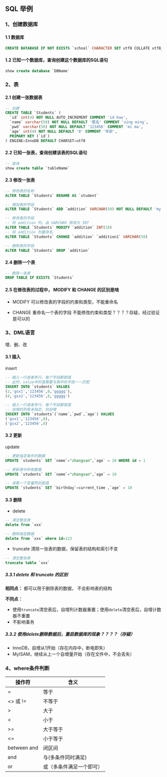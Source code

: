 ## SQL 举例

### 1、创建数据库

#### 1.1 数据库
```sql
CREATE DATABASE IF NOT EXISTS `school` CHARACTER SET utf8 COLLATE utf8_general_ci;
```

#### 1.2 已知一个数据库，查询创建这个数据库的SQL语句
```sql
show create database `DBName`
```

### 2、表

#### 2.1 创建一张数据表
```sql
-- 创建
CREATE TABLE `Students` (
  `id` int(4) NOT NULL AUTO_INCREMENT COMMENT 'id hao',
  `name` varchar(50) NOT NULL DEFAULT '匿名' COMMENT 'xing ming',
  `pwd` varchar(50) NOT NULL DEFAULT '123456' COMMENT 'mi ma',
  `age` int(4) NOT NULL DEFAULT '0' COMMENT '年龄',
  PRIMARY KEY (`id`)
) ENGINE=InnoDB DEFAULT CHARSET=utf8

```

#### 2.2 已知一张表，查询创建该表的SQL语句
```sql
-- 查询
show create table `tableName`
```

#### 2.3 修改一张表
```sql
-- 修改表的名称
ALTER TABLE `Students` RENAME AS `student`

-- 增加表的字段
ALTER TABLE `Students` ADD `addition` VARCHAR(50) NOT NULL DEFAULT 'my addition'

-- 修改表的字段
-- 将 addition 列，由 VARCHAR 修改为 INT
ALTER TABLE `Students` MODIFY `addition` INT(10)
-- 将 addition 列重命名
ALTER TABLE `Students` CHANGE `addition` `addition1` VARCHAR(50)

-- 删除表的字段
ALTER TABLE `Students` DROP `addition`

```

#### 2.4 删除一个表
```sql
-- 删除一张表
DROP TABLE IF EXISTS `Students` 
```

#### 2.5 在修改表的过程中， MODIFY 和 CHANGE 的区别是啥
- MODIFY
可以修改表的字段的约束和类型，不能重命名

- CHANGE
重命名一个表的字段
不能修改约束和类型？？？？存疑，经过验证是可以的

### 3、DML语言
增、删、改

#### 3.1 插入
insert
```sql
-- 插入一行或者多行，每个字段都赋值
-- 此时，value中的值需要与表中的字段一一匹配
INSERT INTO `students` VALUES 
(2,'gsx1','123456',8,'ggggg'),
(4,'gsx2','123456',8,'ggggg')

-- 插入一行或者多行，每个字段都赋值
-- 自增的列若未指定，则自增
INSERT INTO `students`(`name`,`pwd`,`age`) VALUES 
('gsx1','123456',8),
('gsx2','123456',8)

```


#### 3.2 更新
update
```sql
-- 更新指定条件的数据
UPDATE `students` SET `name`="zhangsan",`age` = 10 WHERE id = 1

-- 更新表中所有数据
UPDATE `students` SET `name`="zhangsan",`age` = 10

-- 读取一个变量然后赋值
UPDATE `students` SET `birthday`=current_time ,`age` = 10

```

#### 3.3 删除
- delete
```sql
-- 清空整张表
delete from `xxx`

-- 删除指定数据
delete from `xxx` where id=123
```
- truncate
清除一张表的数据，保留表的结构和索引不变
```sql
-- 清空整张表
truncate table `xxx`
```

##### 3.3.1 delete 和 truncate 的区别
**相同点：**
都可以用于删除表的数据，
不会影响表的结构

**不同点：**
- 使用`truncate`清空表后，自增列计数器重置；使用`delete`清空表后，自增计数器不重置
- 不影响事务

##### 3.3.2 使用delete删除数据后，重启数据库的现象？？？？（存疑）
- InnoDB，自增从1开始（存在内存中，断电即失）
- MyISAM，继续从上一个自增量开始（存在文件中，不会丢失）


### 4、where条件判断

| 操作符 | 含义 |
| -- | -- |
=           | 等于
<> 或 !=    | 不等于
\>          | 大于
<           | 小于
\>=         | 大于等于
<=          | 小于等于
between and | 闭区间
and         | 与(多条件同时满足)
or          | 或（多条件满足一个即可）





